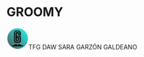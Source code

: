 <h1>GROOMY</h1> 
<p><img src="src/logoGROOMY-fondosin.png" width=50px height=50px>TFG DAW SARA GARZÓN GALDEANO</p>

